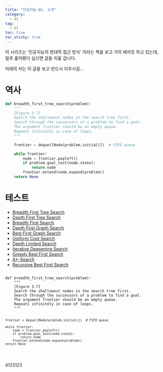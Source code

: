 ```yaml
---
title: "인공지능-01. 소개"
category:
  - AI
tag:
  - AI
toc: true
toc_sticky: true
---
```


<link rel="stylesheet" href="https://maxcdn.bootstrapcdn.com/bootstrap/4.5.2/css/bootstrap.min.css">
<script src="https://ajax.googleapis.com/ajax/libs/jquery/3.5.1/jquery.min.js"></script>
<script src="https://cdnjs.cloudflare.com/ajax/libs/popper.js/1.16.0/umd/popper.min.js"></script>
<script src="https://maxcdn.bootstrapcdn.com/bootstrap/4.5.2/js/bootstrap.min.js"></script>

이 시리즈는 '인공지능의 현대적 접근 방식' 이라는 책을 보고 거의 배끼듯 하고 있는데, 얼추 훑어봤다 싶으면 글을 지울 겁니다.

미래의 저는 이 글을 보고 반드시 지우시길...


# 역사

<div markdown="1">

```python
def breadth_first_tree_search(problem):
    """
    [Figure 3.7]
    Search the shallowest nodes in the search tree first.
    Search through the successors of a problem to find a goal.
    The argument frontier should be an empty queue.
    Repeats infinitely in case of loops.
    """

    frontier = deque([Node(problem.initial)])  # FIFO queue

    while frontier:
        node = frontier.popleft()
        if problem.goal_test(node.state):
            return node
        frontier.extend(node.expand(problem))
    return None
```

</div>


# 테스트

<div id="allalgorithm">
	<!-- Nav tabs -->
	<ul class="nav nav-tabs">
		<li class="nav-item">
			<a class="nav-link active" data-toggle="tab" href="#breadth_first_tree_search">Breadth First Tree Search</a>
		</li>
		<li class="nav-item">
			<a class="nav-link" data-toggle="tab" href="#depth_first_tree_search">Depth First Tree Search</a>
		</li>
		<li class="nav-item">
			<a class="nav-link" data-toggle="tab" href="#algorithm3">Breadth First Search</a>
		</li>
		<li class="nav-item">
			<a class="nav-link" data-toggle="tab" href="#algorithm4">Depth First Graph Search</a>
		</li>
		<li class="nav-item">
			<a class="nav-link" data-toggle="tab" href="#algorithm5">Best First Graph Search</a>
		</li>
		<li class="nav-item">
			<a class="nav-link" data-toggle="tab" href="#algorithm6">Uniform Cost Search</a>
		</li>
		<li class="nav-item">
			<a class="nav-link" data-toggle="tab" href="#algorithm7">Depth Limited Search</a>
		</li>
		<li class="nav-item">
			<a class="nav-link" data-toggle="tab" href="#algorithm8">Iterative Deepening Search</a>
		</li>
		<li class="nav-item">
			<a class="nav-link" data-toggle="tab" href="#algorithm9">Greedy Best First Search</a>
		</li>
		<li class="nav-item">
			<a class="nav-link" data-toggle="tab" href="#algorithm10">A*-Search</a>
		</li>
		<li class="nav-item">
			<a class="nav-link" data-toggle="tab" href="#algorithm11">Recursive Best First Search</a>
		</li>
	</ul>
	<!-- Tab panes -->
	<div class="tab-content">
		<div class="tab-pane container active" id="breadth_first_tree_search">
<pre><code>
def breadth_first_tree_search(problem):
    """
    [Figure 3.7]
    Search the shallowest nodes in the search tree first.
    Search through the successors of a problem to find a goal.
    The argument frontier should be an empty queue.
    Repeats infinitely in case of loops.
    """

    frontier = deque([Node(problem.initial)])  # FIFO queue

    while frontier:
        node = frontier.popleft()
        if problem.goal_test(node.state):
            return node
        frontier.extend(node.expand(problem))
    return None
</code></pre>
		</div>
		<div class="tab-pane container fade" id="depth_first_tree_search">
4123123
		</div>
		<div class="tab-pane container fade" id="algorithm3">
		</div>
		<div class="tab-pane container fade" id="algorithm4">
		</div>
		<div class="tab-pane container fade" id="algorithm5">
		</div>
		<div class="tab-pane container fade" id="algorithm6">
		</div>
		<div class="tab-pane container fade" id="algorithm7">
		</div>
		<div class="tab-pane container fade" id="algorithm8">
		</div>
		<div class="tab-pane container fade" id="algorithm9">
		</div>
		<div class="tab-pane container fade" id="algorithm10">
		</div>
		<div class="tab-pane container fade" id="algorithm11">
		</div>
	</div>
</div>





